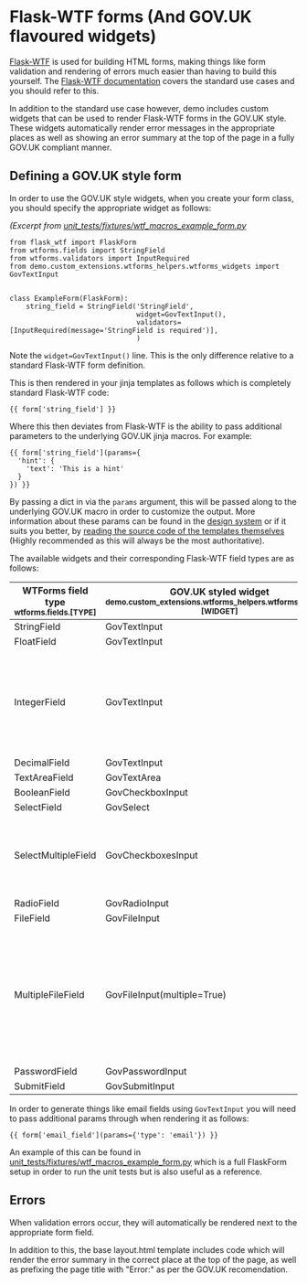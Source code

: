 # Flask-WTF forms (And GOV.​UK flavoured widgets)

[Flask-WTF](https://flask-wtf.readthedocs.io/) is used for building HTML forms, making things like form validation and rendering of errors much easier than having to build this yourself. The [Flask-WTF documentation](https://flask-wtf.readthedocs.io/) covers the standard use cases and you should refer to this.

In addition to the standard use case however, demo includes custom widgets that can be used to render Flask-WTF forms in the GOV.​UK style. These widgets automatically render error messages in the appropriate places as well as showing an error summary at the top of the page in a fully GOV.​UK compliant manner.

## Defining a GOV.​UK style form

In order to use the GOV.​UK style widgets, when you create your form class, you should specify the appropriate widget as follows:

_(Excerpt from [unit_tests/fixtures/wtf_macros_example_form.py](unit_tests/fixtures/wtf_macros_example_form.py)_
```
from flask_wtf import FlaskForm
from wtforms.fields import StringField
from wtforms.validators import InputRequired
from demo.custom_extensions.wtforms_helpers.wtforms_widgets import GovTextInput


class ExampleForm(FlaskForm):
    string_field = StringField('StringField',
                               widget=GovTextInput(),
                               validators=[InputRequired(message='StringField is required')],
                               )
```

Note the `widget=GovTextInput()` line. This is the only difference relative to a standard Flask-WTF form definition.

This is then rendered in your jinja templates as follows which is completely standard Flask-WTF code:

```
{{ form['string_field'] }}
```

Where this then deviates from Flask-WTF is the ability to pass additional parameters to the underlying GOV.​UK jinja macros. For example:



```
{{ form['string_field'](params={
  'hint': {
    'text': 'This is a hint'
  }
}) }}
```

By passing a dict in via the `params` argument, this will be passed along to the underlying GOV.​UK macro in order to customize the output. More information about these params can be found in the [design system](https://design-system.service.gov.uk/) or if it suits you better, by [reading the source code of the templates themselves](https://github.com/alphagov/govuk-frontend/tree/master/src/components) (Highly recommended as this will always be the most authoritative).

The available widgets and their corresponding Flask-WTF field types are as follows:

| WTForms field type<br><small>wtforms.fields.[TYPE]</small> | GOV.​UK styled widget<br><small>demo.custom_extensions.wtforms_helpers.wtforms_widgets.[WIDGET]</small> | Notes |
| -------------------- | --------------------------- | ---------- |
| StringField          | GovTextInput                |            |
| FloatField           | GovTextInput                |            |
| IntegerField         | GovTextInput                | Use `params` to specify a `type` if you need to use html5 number elements. This will not happen automatically. |
| DecimalField         | GovTextInput                |            |
| TextAreaField        | GovTextArea                 |            |
| BooleanField         | GovCheckboxInput            |            |
| SelectField          | GovSelect                   |            |
| SelectMultipleField  | GovCheckboxesInput          | Note that this renders checkboxes as `<select multiple>` elements are frowned upon |
| RadioField           | GovRadioInput               |            |
| FileField            | GovFileInput                |            |
| MultipleFileField    | GovFileInput(multiple=True) | Note that you need to specify `multiple=True` when invoking the widget in your form class. _Not_ when you render it in the jinja. |
| PasswordField        | GovPasswordInput            |            |
| SubmitField          | GovSubmitInput              |            |


In order to generate things like email fields using `GovTextInput` you will need to pass additional params through when rendering it as follows:

```
{{ form['email_field'](params={'type': 'email'}) }}
```

An example of this can be found in [unit_tests/fixtures/wtf_macros_example_form.py](unit_tests/fixtures/wtf_macros_example_form.py) which is a full FlaskForm setup in order to run the unit tests but is also useful as a reference.

## Errors

When validation errors occur, they will automatically be rendered next to the appropriate form field.

In addition to this, the base layout.html template includes code which will render the error summary in the correct place at the top of the page, as well as prefixing the page title with "Error:" as per the GOV.​UK recomendation.
